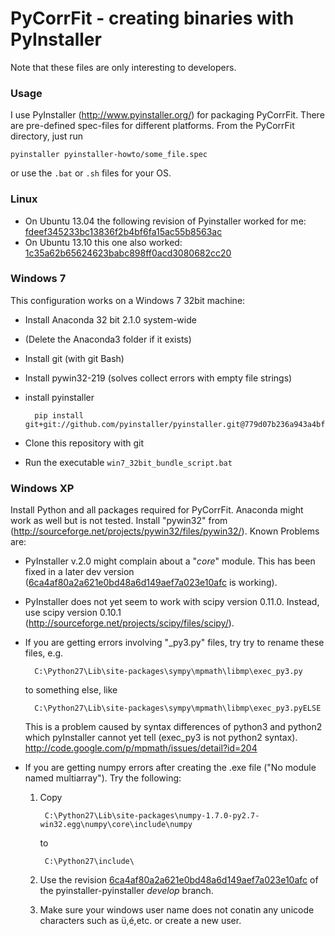PyCorrFit - creating binaries with PyInstaller
=========

Note that these files are only interesting to developers.

### Usage

I use PyInstaller (http://www.pyinstaller.org/) for packaging PyCorrFit. There are pre-defined spec-files for 
different platforms. From the PyCorrFit directory, just run

    pyinstaller pyinstaller-howto/some_file.spec

or use the `.bat` or `.sh` files for your OS.

### Linux


- On Ubuntu 13.04 the following revision of Pyinstaller worked for me: [fdeef345233bc13836f2b4bf6fa15ac55b8563ac](https://github.com/pyinstaller/pyinstaller/tree/fdeef345233bc13836f2b4bf6fa15ac55b8563ac/)
- On Ubuntu 13.10 this one also worked: [1c35a62b65624623babc898ff0acd3080682cc20](https://github.com/matysek/pyinstaller/tree/1c35a62b65624623babc898ff0acd3080682cc20)

### Windows 7
This configuration works on a Windows 7 32bit machine:
- Install Anaconda 32 bit 2.1.0 system-wide
- (Delete the Anaconda3 folder if it exists)
- Install git (with git Bash)
- Install pywin32-219 (solves collect errors with empty file strings)
- install pyinstaller

        pip install git+git://github.com/pyinstaller/pyinstaller.git@779d07b236a943a4bf9d2b1a0ae3e0ebcc914798

- Clone this repository with git
- Run the executable `win7_32bit_bundle_script.bat`

### Windows XP
Install Python and all packages required for PyCorrFit. Anaconda might work as well but is not tested.
Install "pywin32" from (http://sourceforge.net/projects/pywin32/files/pywin32/). Known Problems are:


- PyInstaller v.2.0 might complain about a "_core_" module. This has been fixed in a later dev version ([6ca4af80a2a621e0bd48a6d149aef7a023e10afc](https://github.com/pyinstaller/pyinstaller/tree/6ca4af80a2a621e0bd48a6d149aef7a023e10afc/) is working).

- PyInstaller does not yet seem to work with scipy version 0.11.0. Instead, use scipy version 0.10.1 (http://sourceforge.net/projects/scipy/files/scipy/). 

- If you are getting errors involving "_py3.py" files, try try to rename these files, e.g.

        C:\Python27\Lib\site-packages\sympy\mpmath\libmp\exec_py3.py 
    
    to something else, like

        C:\Python27\Lib\site-packages\sympy\mpmath\libmp\exec_py3.pyELSE

    This is a problem caused by syntax differences of python3 and python2 which pyInstaller cannot yet tell (exec_py3 is not python2 syntax). http://code.google.com/p/mpmath/issues/detail?id=204 

- If you are getting numpy errors after creating the .exe file ("No module named multiarray"). Try the following:
    1. Copy

            C:\Python27\Lib\site-packages\numpy-1.7.0-py2.7-win32.egg\numpy\core\include\numpy
    
        to 

            C:\Python27\include\
    2. Use the revision [6ca4af80a2a621e0bd48a6d149aef7a023e10afc](https://github.com/pyinstaller/pyinstaller/tree/6ca4af80a2a621e0bd48a6d149aef7a023e10afc/) of the pyinstaller-pyinstaller *develop* branch.   
    3. Make sure your windows user name does not conatin any unicode characters such as ü,é,etc. or create a new user.
